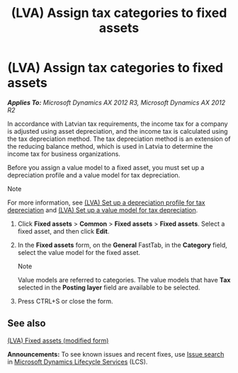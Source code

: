 ﻿---
title: (LVA) Assign tax categories to fixed assets
TOCTitle: (LVA) Assign tax categories to fixed assets
ms:assetid: a7ee3a33-a1af-4147-b5a0-14d10f61a295
ms:mtpsurl: https://technet.microsoft.com/en-us/library/JJ911008(v=AX.60)
ms:contentKeyID: 52075322
ms.date: 04/18/2014
mtps_version: v=AX.60
---

# (LVA) Assign tax categories to fixed assets 


_**Applies To:** Microsoft Dynamics AX 2012 R3, Microsoft Dynamics AX 2012 R2_

In accordance with Latvian tax requirements, the income tax for a company is adjusted using asset depreciation, and the income tax is calculated using the tax depreciation method. The tax depreciation method is an extension of the reducing balance method, which is used in Latvia to determine the income tax for business organizations.

Before you assign a value model to a fixed asset, you must set up a depreciation profile and a value model for tax depreciation.


> [!NOTE]
> <P>For more information, see <A href="lva-set-up-a-depreciation-profile-for-tax-depreciation.md">(LVA) Set up a depreciation profile for tax depreciation</A> and <A href="lva-set-up-a-value-model-for-tax-depreciation.md">(LVA) Set up a value model for tax depreciation</A>.</P>



1.  Click **Fixed assets** \> **Common** \> **Fixed assets** \> **Fixed assets**. Select a fixed asset, and then click **Edit**.

2.  In the **Fixed assets** form, on the **General** FastTab, in the **Category** field, select the value model for the fixed asset.
    

    > [!NOTE]
    > <P>Value models are referred to categories. The value models that have <STRONG>Tax</STRONG> selected in the <STRONG>Posting layer</STRONG> field are available to be selected.</P>



3.  Press CTRL+S or close the form.

## See also

[(LVA) Fixed assets (modified form)](https://technet.microsoft.com/en-us/library/jj910994\(v=ax.60\))

  
**Announcements:** To see known issues and recent fixes, use [Issue search](http://go.microsoft.com/fwlink/?linkid=389258) in [Microsoft Dynamics Lifecycle Services](http://go.microsoft.com/fwlink/?linkid=306505) (LCS).

